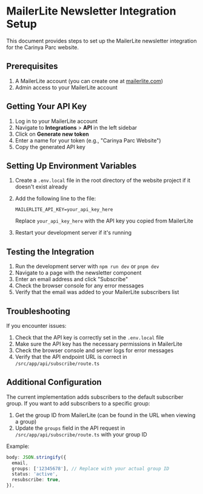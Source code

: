 # MailerLite Newsletter Integration Setup

This document provides steps to set up the MailerLite newsletter integration for the Carinya Parc website.

## Prerequisites

1. A MailerLite account (you can create one at [mailerlite.com](https://www.mailerlite.com/))
2. Admin access to your MailerLite account

## Getting Your API Key

1. Log in to your MailerLite account
2. Navigate to **Integrations** > **API** in the left sidebar
3. Click on **Generate new token**
4. Enter a name for your token (e.g., "Carinya Parc Website")
5. Copy the generated API key

## Setting Up Environment Variables

1. Create a `.env.local` file in the root directory of the website project if it doesn't exist already
2. Add the following line to the file:
   ```
   MAILERLITE_API_KEY=your_api_key_here
   ```
   Replace `your_api_key_here` with the API key you copied from MailerLite

3. Restart your development server if it's running

## Testing the Integration

1. Run the development server with `npm run dev` or `pnpm dev`
2. Navigate to a page with the newsletter component
3. Enter an email address and click "Subscribe"
4. Check the browser console for any error messages
5. Verify that the email was added to your MailerLite subscribers list

## Troubleshooting

If you encounter issues:

1. Check that the API key is correctly set in the `.env.local` file
2. Make sure the API key has the necessary permissions in MailerLite
3. Check the browser console and server logs for error messages
4. Verify that the API endpoint URL is correct in `/src/app/api/subscribe/route.ts`

## Additional Configuration

The current implementation adds subscribers to the default subscriber group. If you want to add subscribers to a specific group:

1. Get the group ID from MailerLite (can be found in the URL when viewing a group)
2. Update the `groups` field in the API request in `/src/app/api/subscribe/route.ts` with your group ID

Example:
```ts
body: JSON.stringify({
  email,
  groups: ['12345678'], // Replace with your actual group ID
  status: 'active',
  resubscribe: true,
}),
``` 